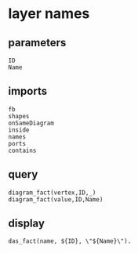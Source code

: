 # layer names
## parameters
    ID
	Name
## imports
    fb
    shapes
    onSameDiagram
    inside
    names
    ports
	contains
## query
    diagram_fact(vertex,ID,_)
    diagram_fact(value,ID,Name)
## display
    das_fact(name, ${ID}, \"${Name}\").
